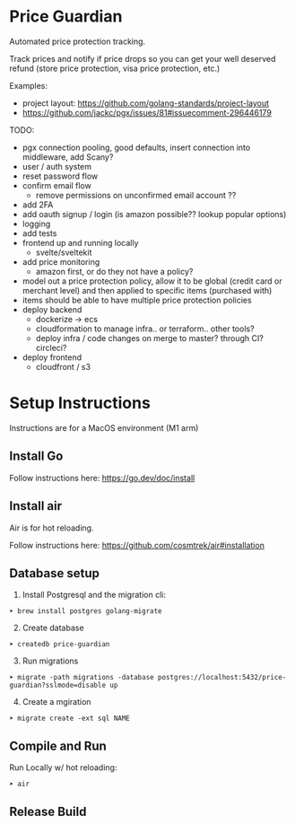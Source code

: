 # Price Guardian

Automated price protection tracking.

Track prices and notify if price drops so you can get your well deserved refund (store price protection, visa price protection, etc.)

Examples:
- project layout: https://github.com/golang-standards/project-layout
- https://github.com/jackc/pgx/issues/81#issuecomment-296446179

TODO:
- pgx connection pooling, good defaults, insert connection into middleware, add Scany?
- user / auth system
- reset password flow
- confirm email flow
  - remove permissions on unconfirmed email account ??
- add 2FA
- add oauth signup / login (is amazon possible?? lookup popular options)
- logging
- add tests
- frontend up and running locally
  - svelte/sveltekit
- add price monitoring
  - amazon first, or do they not have a policy?
- model out a price protection policy, allow it to be global (credit card or merchant level) and then applied to specific items (purchased with)
- items should be able to have multiple price protection policies
- deploy backend
  - dockerize -> ecs
  - cloudformation to manage infra.. or terraform.. other tools?
  - deploy infra / code changes on merge to master? through CI? circleci?
- deploy frontend
  - cloudfront / s3

# Setup Instructions

Instructions are for a MacOS environment (M1 arm)

## Install Go

Follow instructions here: https://go.dev/doc/install

## Install air

Air is for hot reloading.

Follow instructions here: https://github.com/cosmtrek/air#installation

## Database setup

1. Install Postgresql and the migration cli:

```
➤ brew install postgres golang-migrate
```

2. Create database

```
➤ createdb price-guardian
```

3. Run migrations

```
➤ migrate -path migrations -database postgres://localhost:5432/price-guardian?sslmode=disable up
```

4. Create a mgiration

```
➤ migrate create -ext sql NAME
```

## Compile and Run

Run Locally w/ hot reloading:

```
➤ air
```

## Release Build
